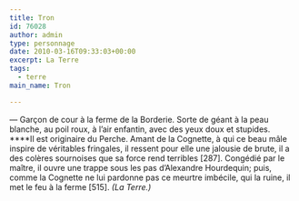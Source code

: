 ```yaml
---
title: Tron
id: 76028
author: admin
type: personnage
date: 2010-03-16T09:33:03+00:00
excerpt: La Terre
tags:
  - terre
main_name: Tron

---
```

— Garçon de cour à la ferme de la Borderie. Sorte de géant à la peau blanche, au poil roux, à l&rsquo;air enfantin, avec des yeux doux et stupides. ****Il est originaire du Perche. Amant de la Cognette, à qui ce beau mâle inspire de véritables fringales, il ressent pour elle une jalousie de brute, il a des colères sournoises que sa force rend terribles [287]. Congédié par le maître, il ouvre une trappe sous les pas d&rsquo;Alexandre Hourdequin; puis, comme la Cognette ne lui pardonne pas ce meurtre imbécile, qui la ruine, il met le feu à la ferme [515]. _(La Terre.)_